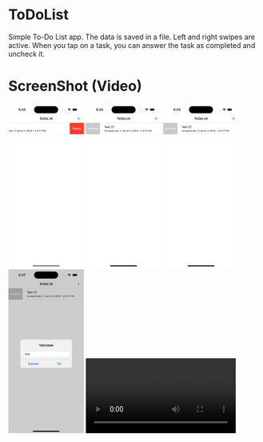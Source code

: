 # ToDoList
Simple To-Do List app.
The data is saved in a file. Left and right swipes are active. When you tap on a task, you can answer the task as completed and uncheck it.

# ScreenShot (Video)
<img src="https://github.com/waycleef/ToDoList/blob/main/Simulator%20Screenshot%20-%20iPhone%2014%20Pro%20-%202023-08-21%20at%2017.55.40.png" width=30% height=30%> <img src="https://github.com/waycleef/ToDoList/blob/main/Simulator%20Screenshot%20-%20iPhone%2014%20Pro%20-%202023-08-21%20at%2017.55.46.png" width=30% height=30%>
<img src="https://github.com/waycleef/ToDoList/blob/main/Simulator%20Screenshot%20-%20iPhone%2014%20Pro%20-%202023-08-21%20at%2017.55.46.png" width=30% height=30%> <img src="https://github.com/waycleef/ToDoList/blob/main/Simulator%20Screenshot%20-%20iPhone%2014%20Pro%20-%202023-08-21%20at%2017.57.15.png" width=30% height=30%>
![Viedeo](https://github.com/waycleef/ToDoList/blob/main/iphone.mov)
